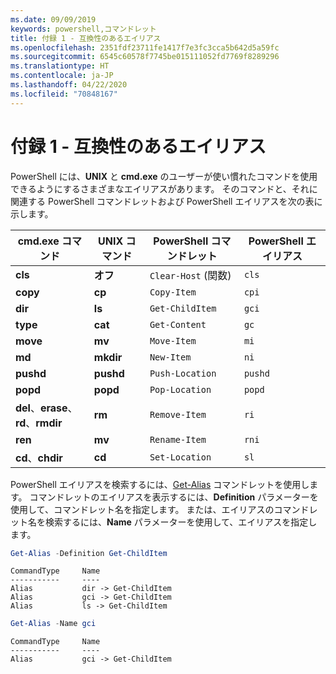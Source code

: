 ```yaml
---
ms.date: 09/09/2019
keywords: powershell,コマンドレット
title: 付録 1 - 互換性のあるエイリアス
ms.openlocfilehash: 2351fdf23711fe1417f7e3fc3cca5b642d5a59fc
ms.sourcegitcommit: 6545c60578f7745be015111052fd7769f8289296
ms.translationtype: HT
ms.contentlocale: ja-JP
ms.lasthandoff: 04/22/2020
ms.locfileid: "70848167"
---
```

# <a name="appendix-1---compatibility-aliases"></a>付録 1 - 互換性のあるエイリアス

PowerShell には、**UNIX** と **cmd.exe** のユーザーが使い慣れたコマンドを使用できるようにするさまざまなエイリアスがあります。
そのコマンドと、それに関連する PowerShell コマンドレットおよび PowerShell エイリアスを次の表に示します。

|cmd.exe コマンド|UNIX コマンド|PowerShell コマンドレット|PowerShell エイリアス|
|---------------|----------------|--------------|------------|
|**cls**|**オフ**|`Clear-Host` (関数)|`cls`|
|**copy**|**cp**|`Copy-Item`|`cpi`|
|**dir**|**ls**|`Get-ChildItem`|`gci`|
|**type**|**cat**|`Get-Content`|`gc`|
|**move**|**mv**|`Move-Item`|`mi`|
|**md**|**mkdir**|`New-Item`|`ni`|
|**pushd**|**pushd**|`Push-Location`|`pushd`|
|**popd**|**popd**|`Pop-Location`|`popd`|
|**del**、**erase**、**rd**、**rmdir**|**rm**|`Remove-Item`|`ri`|
|**ren**|**mv**|`Rename-Item`|`rni`|
|**cd**、**chdir**|**cd**|`Set-Location`|`sl`|

PowerShell エイリアスを検索するには、[Get-Alias](/powershell/module/Microsoft.PowerShell.Utility/Get-Alias) コマンドレットを使用します。 コマンドレットのエイリアスを表示するには、**Definition** パラメーターを使用して、コマンドレット名を指定します。
または、エイリアスのコマンドレット名を検索するには、**Name** パラメーターを使用して、エイリアスを指定します。

```powershell
Get-Alias -Definition Get-ChildItem
```

```Output
CommandType     Name
-----------     ----
Alias           dir -> Get-ChildItem
Alias           gci -> Get-ChildItem
Alias           ls -> Get-ChildItem
```

```powershell
Get-Alias -Name gci
```

```Output
CommandType     Name
-----------     ----
Alias           gci -> Get-ChildItem
```
